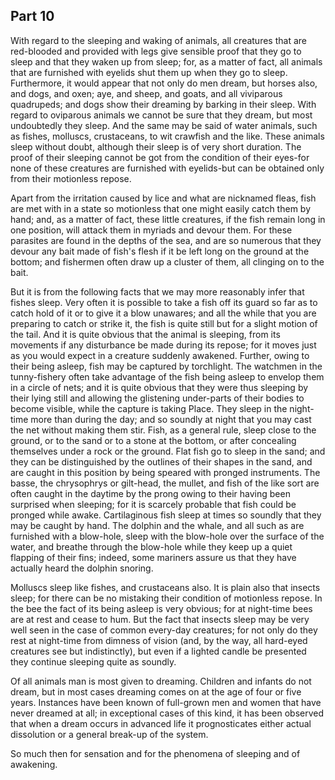 ## Part 10

With regard to the sleeping and waking of animals, all creatures that are red-blooded and provided with legs give sensible proof that they go to sleep and that they waken up from sleep; for, as a matter of fact, all animals that are furnished with eyelids shut them up when they go to sleep.
Furthermore, it would appear that not only do men dream, but horses also, and dogs, and oxen; aye, and sheep, and goats, and all viviparous quadrupeds; and dogs show their dreaming by barking in their sleep.
With regard to oviparous animals we cannot be sure that they dream, but most undoubtedly they sleep.
And the same may be said of water animals, such as fishes, molluscs, crustaceans, to wit crawfish and the like.
These animals sleep without doubt, although their sleep is of very short duration.
The proof of their sleeping cannot be got from the condition of their eyes-for none of these creatures are furnished with eyelids-but can be obtained only from their motionless repose.

Apart from the irritation caused by lice and what are nicknamed fleas, fish are met with in a state so motionless that one might easily catch them by hand; and, as a matter of fact, these little creatures, if the fish remain long in one position, will attack them in myriads and devour them.
For these parasites are found in the depths of the sea, and are so numerous that they devour any bait made of fish's flesh if it be left long on the ground at the bottom; and fishermen often draw up a cluster of them, all clinging on to the bait.

But it is from the following facts that we may more reasonably infer that fishes sleep.
Very often it is possible to take a fish off its guard so far as to catch hold of it or to give it a blow unawares; and all the while that you are preparing to catch or strike it, the fish is quite still but for a slight motion of the tail.
And it is quite obvious that the animal is sleeping, from its movements if any disturbance be made during its repose; for it moves just as you would expect in a creature suddenly awakened.
Further, owing to their being asleep, fish may be captured by torchlight.
The watchmen in the tunny-fishery often take advantage of the fish being asleep to envelop them in a circle of nets; and it is quite obvious that they were thus sleeping by their lying still and allowing the glistening under-parts of their bodies to become visible, while the capture is taking Place.
They sleep in the night-time more than during the day; and so soundly at night that you may cast the net without making them stir.
Fish, as a general rule, sleep close to the ground, or to the sand or to a stone at the bottom, or after concealing themselves under a rock or the ground.
Flat fish go to sleep in the sand; and they can be distinguished by the outlines of their shapes in the sand, and are caught in this position by being speared with pronged instruments.
The basse, the chrysophrys or gilt-head, the mullet, and fish of the like sort are often caught in the daytime by the prong owing to their having been surprised when sleeping; for it is scarcely probable that fish could be pronged while awake.
Cartilaginous fish sleep at times so soundly that they may be caught by hand.
The dolphin and the whale, and all such as are furnished with a blow-hole, sleep with the blow-hole over the surface of the water, and breathe through the blow-hole while they keep up a quiet flapping of their fins; indeed, some mariners assure us that they have actually heard the dolphin snoring.

Molluscs sleep like fishes, and crustaceans also.
It is plain also that insects sleep; for there can be no mistaking their condition of motionless repose.
In the bee the fact of its being asleep is very obvious; for at night-time bees are at rest and cease to hum.
But the fact that insects sleep may be very well seen in the case of common every-day creatures; for not only do they rest at night-time from dimness of vision (and, by the way, all hard-eyed creatures see but indistinctly), but even if a lighted candle be presented they continue sleeping quite as soundly.

Of all animals man is most given to dreaming.
Children and infants do not dream, but in most cases dreaming comes on at the age of four or five years.
Instances have been known of full-grown men and women that have never dreamed at all; in exceptional cases of this kind, it has been observed that when a dream occurs in advanced life it prognosticates either actual dissolution or a general break-up of the system.

So much then for sensation and for the phenomena of sleeping and of awakening.

